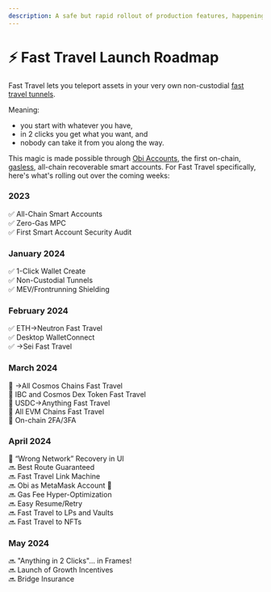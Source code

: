 ```yaml
---
description: A safe but rapid rollout of production features, happening now!
---
```


# ⚡ Fast Travel Launch Roadmap

Fast Travel lets you teleport assets in your very own non-custodial [fast travel tunnels](glossary.md#fast-travel-tunnel).

Meaning:

* you start with whatever you have,
* in 2 clicks you get what you want, and
* nobody can take it from you along the way.

This magic is made possible through [Obi Accounts](broken-reference), the first on-chain, [gasless](glossary.md#gasless-mpc), all-chain recoverable smart accounts. For Fast Travel specifically, here's what's rolling out over the coming weeks:

### 2023&#x20;

✅ All-Chain Smart Accounts \
✅ Zero-Gas MPC\
✅ First Smart Account Security Audit

### January 2024&#x20;

✅ 1-Click Wallet Create \
✅ Non-Custodial Tunnels\
✅ MEV/Frontrunning Shielding

### February 2024

✅ ETH->Neutron Fast Travel \
✅ Desktop WalletConnect\
✅  ->Sei Fast Travel

### March 2024

🔄 ->All Cosmos Chains Fast Travel\
🔄 IBC and Cosmos Dex Token Fast Travel\
🔄 USDC->Anything Fast Travel\
🔄 All EVM Chains Fast Travel\
🔄 On-chain 2FA/3FA

### April 2024

🔄 “Wrong Network” Recovery in UI\
🔜 Best Route Guaranteed\
🔜 Fast Travel Link Machine\
🔜 Obi as MetaMask Account 🦊\
🔜 Gas Fee Hyper-Optimization\
🔜 Easy Resume/Retry\
🔜 Fast Travel to LPs and Vaults\
🔜 Fast Travel to NFTs

### May 2024

🔜 "Anything in 2 Clicks"... in Frames!\
🔜 Launch of Growth Incentives\
🔜 Bridge Insurance
